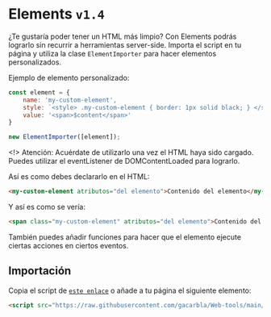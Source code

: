 # Elements `v1.4`

¿Te gustaría poder tener un HTML más limpio?
Con Elements podrás lograrlo sin recurrir a herramientas server-side.
Importa el script en tu página y utiliza la clase `ElementImporter` para hacer elementos personalizados.

Ejemplo de elemento personalizado:
```js
const element = {
    name: 'my-custom-element',
    style: `<style> .my-custom-element { border: 1px solid black; } </style>`,
    value: '<span>$content</span>'
}

new ElementImporter([element]);
```

<!> Atención: Acuérdate de utilizarlo una vez el HTML haya sido cargado. Puedes utilizar el eventListener de DOMContentLoaded para lograrlo.

Así es como debes declararlo en el HTML:

```html
<my-custom-element atributos="del elemento">Contenido del elemento</my-custom-element>
```

Y así es como se vería:

```html
<span class="my-custom-element" atributos="del elemento">Contenido del elemento</span>
```

También puedes añadir funciones para hacer que el elemento ejecute ciertas acciones en ciertos eventos.

## Importación

Copia el script de [`este enlace`](https://raw.githubusercontent.com/gacarbla/Web-tools/main/src/Elements/js/script.min.js) o añade a tu página el siguiente elemento:
```html
<script src="https://raw.githubusercontent.com/gacarbla/Web-tools/main/src/Elements/js/super.min.js"></script>
```